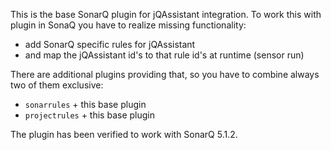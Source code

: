 This is the base SonarQ plugin for jQAssistant integration. To work this with plugin in SonaQ you have to realize missing functionality:
- add SonarQ specific rules for jQAssistant
- and map the jQAssistant id's to that rule id's at runtime (sensor run)

There are additional plugins providing that, so you have to combine always two of them exclusive:
- `sonarrules` + this base plugin
- `projectrules` + this base plugin

The plugin has been verified to work with SonarQ 5.1.2.